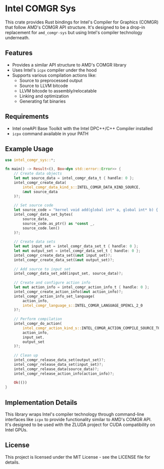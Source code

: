 # Intel COMGR Sys

This crate provides Rust bindings for Intel's Compiler for Graphics (COMGR) that follow AMD's COMGR API structure. It's designed to be a drop-in replacement for `amd_comgr-sys` but using Intel's compiler technology underneath.

## Features

- Provides a similar API structure to AMD's COMGR library
- Uses Intel's `icpx` compiler under the hood
- Supports various compilation actions like:
  - Source to preprocessed output
  - Source to LLVM bitcode
  - LLVM bitcode to assembly/relocatable
  - Linking and optimization
  - Generating fat binaries

## Requirements

- Intel oneAPI Base Toolkit with the Intel DPC++/C++ Compiler installed
- `icpx` command available in your PATH

## Example Usage

```rust
use intel_comgr_sys::*;

fn main() -> Result<(), Box<dyn std::error::Error>> {
    // Create data objects
    let mut source_data = intel_comgr_data_t { handle: 0 };
    intel_comgr_create_data(
        intel_comgr_data_kind_s::INTEL_COMGR_DATA_KIND_SOURCE,
        &mut source_data
    )?;
    
    // Set source code
    let source_code = "kernel void add(global int* a, global int* b) { ... }";
    intel_comgr_data_set_bytes(
        source_data,
        source_code.as_ptr() as *const _,
        source_code.len()
    )?;
    
    // Create data sets
    let mut input_set = intel_comgr_data_set_t { handle: 0 };
    let mut output_set = intel_comgr_data_set_t { handle: 0 };
    intel_comgr_create_data_set(&mut input_set)?;
    intel_comgr_create_data_set(&mut output_set)?;
    
    // Add source to input set
    intel_comgr_data_set_add(input_set, source_data)?;
    
    // Create and configure action info
    let mut action_info = intel_comgr_action_info_t { handle: 0 };
    intel_comgr_create_action_info(&mut action_info)?;
    intel_comgr_action_info_set_language(
        action_info,
        intel_comgr_language_s::INTEL_COMGR_LANGUAGE_OPENCL_2_0
    )?;
    
    // Perform compilation
    intel_comgr_do_action(
        intel_comgr_action_kind_s::INTEL_COMGR_ACTION_COMPILE_SOURCE_TO_BC,
        action_info,
        input_set,
        output_set
    )?;
    
    // Clean up
    intel_comgr_release_data_set(output_set)?;
    intel_comgr_release_data_set(input_set)?;
    intel_comgr_release_data(source_data)?;
    intel_comgr_release_action_info(action_info)?;
    
    Ok(())
}
```

## Implementation Details

This library wraps Intel's compiler technology through command-line interfaces like `icpx` to provide functionality similar to AMD's COMGR API. It's designed to be used with the ZLUDA project for CUDA compatibility on Intel GPUs.

## License

This project is licensed under the MIT License - see the LICENSE file for details. 